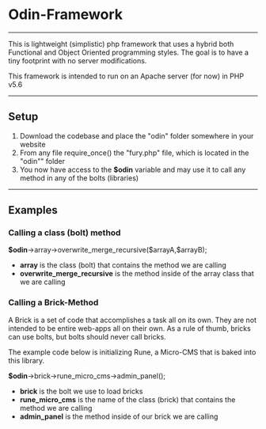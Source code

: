 <h1>Odin-Framework</h1>
<hr />

This is lightweight (simplistic) php framework that uses a hybrid both Functional and Object Oriented programming styles.
The goal is to have a tiny footprint with no server modifications.

This framework is intended to run on an Apache server (for now) in PHP v5.6

<hr />

<h2>Setup</h2>
<ol>
	<li>Download the codebase and place the "odin" folder somewhere in your website</li>
	<li>From any file require_once() the "fury.php" file, which is located in the "odin"" folder</li>
	<li>You now have access to the <strong>$odin</strong> variable and may use it to call any method in any of the bolts (libraries)</li>
</ol>

<hr />

<h2>Examples</h2>
<h3>Calling a class (bolt) method</h3>
<strong>$odin</strong>->array->overwrite_merge_recursive($arrayA,$arrayB);
<ul>
	<li><strong>array</strong> is the class (bolt) that contains the method we are calling</li>
	<li><strong>overwrite_merge_recursive</strong> is the method inside of the array class that we are calling</li>
</ul>

<h3>Calling a Brick-Method</h3>
<p>A Brick is a set of code that accomplishes a task all on its own. They are not intended to be entire web-apps all on their own. As a rule of thumb, bricks can use bolts, but bolts should never call bricks.</p><p>The example code below is initializing Rune, a Micro-CMS that is baked into this library.</p>

<strong>$odin</strong>->brick->rune_micro_cms->admin_panel();
<ul>
	<li><strong>brick</strong> is the bolt we use to load bricks</li>
	<li><strong>rune_micro_cms</strong> is the name of the class (brick) that contains the method we are calling</li>
	<li><strong>admin_panel</strong> is the method inside of our brick we are calling</li>
</ul>
